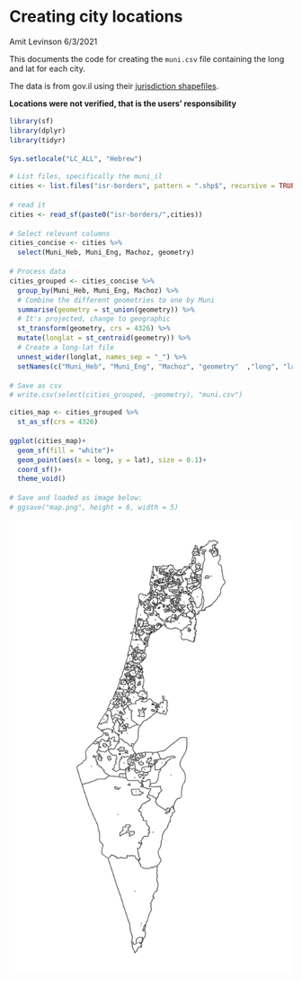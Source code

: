 Creating city locations
================
Amit Levinson
6/3/2021

This documents the code for creating the `muni.csv` file containing the
long and lat for each city.

The data is from gov.il using their [jurisdiction
shapefiles](https://www.gov.il/he/departments/guides/info-gis).

**Locations were not verified, that is the users’ responsibility**

``` r
library(sf)
library(dplyr)
library(tidyr)

Sys.setlocale("LC_ALL", "Hebrew")
```

``` r
# List files, specifically the muni_il
cities <- list.files("isr-borders", pattern = ".shp$", recursive = TRUE)[230]

# read it
cities <- read_sf(paste0("isr-borders/",cities))

# Select relevant columns
cities_concise <- cities %>% 
  select(Muni_Heb, Muni_Eng, Machoz, geometry)

# Process data
cities_grouped <- cities_concise %>% 
  group_by(Muni_Heb, Muni_Eng, Machoz) %>% 
  # Combine the different geometries to one by Muni
  summarise(geometry = st_union(geometry)) %>% 
  # It's projected, change to geographic
  st_transform(geometry, crs = 4326) %>% 
  mutate(longlat = st_centroid(geometry)) %>% 
  # Create a long-lat file
  unnest_wider(longlat, names_sep = "_") %>% 
  setNames(c("Muni_Heb", "Muni_Eng", "Machoz", "geometry"  ,"long", "lat"))

# Save as csv
# write.csv(select(cities_grouped, -geometry), "muni.csv")
```

``` r
cities_map <- cities_grouped %>% 
  st_as_sf(crs = 4326)

ggplot(cities_map)+
  geom_sf(fill = "white")+
  geom_point(aes(x = long, y = lat), size = 0.1)+
  coord_sf()+
  theme_void()

# Save and loaded as image below:
# ggsave("map.png", height = 8, width = 5)
```

![](map.png)
